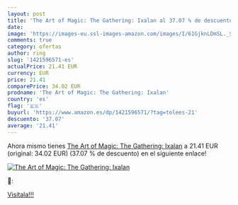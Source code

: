 ```yaml
---
layout: post
title: 'The Art of Magic: The Gathering: Ixalan al 37.07 % de descuento'
date: 
image: 'https://images-eu.ssl-images-amazon.com/images/I/61GjknLDmSL._SL200_.jpg'
comments: true
category: ofertas
author: ring
slug: '1421596571-es'
actualPrice: 21.41 EUR
currency: EUR
price: 21.41
comparePrice: 34.02 EUR
prodname: 'The Art of Magic: The Gathering: Ixalan'
country: 'es'
flag: '🇪🇸'
buyurl: 'https://www.amazon.es/dp/1421596571/?tag=tolees-21'
descuento: '37.07'
average: '21.41'
---
```


Ahora mismo tienes [The Art of Magic: The Gathering: Ixalan](https://www.amazon.es/dp/1421596571/?tag=tolees-21) a 21.41 EUR (original: 34.02 EUR) (37.07 %  de descuento) en el siguiente enlace!

[![The Art of Magic: The Gathering: Ixalan](https://images-eu.ssl-images-amazon.com/images/I/61GjknLDmSL._SL200_.jpg)](https://www.amazon.es/dp/1421596571/?tag=tolees-21)

🔎:


[Visítala!!!](https://www.amazon.es/dp/1421596571/?tag=tolees-21)
